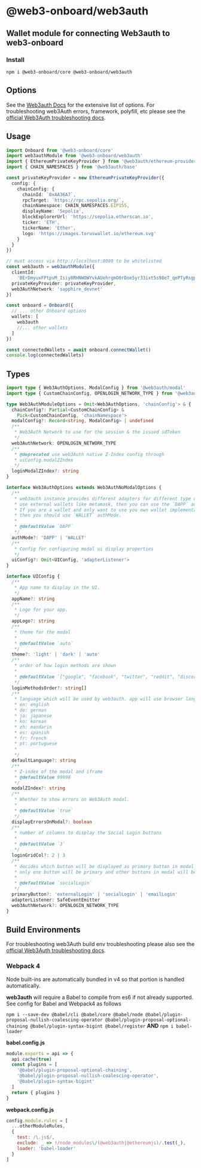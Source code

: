 # @web3-onboard/web3auth

## Wallet module for connecting Web3auth to web3-onboard

### Install

`npm i @web3-onboard/core @web3-onboard/web3auth`

## Options

See the [Web3auth Docs](https://docs.web3auth.io/api-reference/web/plugnplay) for the extensive list of options.
For troubleshooting web3Auth errors, framework, polyfill, etc please see the [official Web3Auth troubleshooting docs](https://web3auth.io/docs/troubleshooting/webpack-issues).

## Usage

```typescript
import Onboard from '@web3-onboard/core'
import web3authModule from '@web3-onboard/web3auth'
import { EthereumPrivateKeyProvider } from '@web3auth/ethereum-provider'
import { CHAIN_NAMESPACES } from '@web3auth/base'

const privateKeyProvider = new EthereumPrivateKeyProvider({
  config: {
    chainConfig: {
      chainId: `0xAA36A7`,
      rpcTarget: `https://rpc.sepolia.org/`,
      chainNamespace: CHAIN_NAMESPACES.EIP155,
      displayName: 'Sepolia',
      blockExplorerUrl: 'https://sepolia.etherscan.io',
      ticker: 'ETH',
      tickerName: 'Ether',
      logo: 'https://images.toruswallet.io/ethereum.svg'
    }
  }
})

// must access via http://localhost:8080 to be whitelisted
const web3auth = web3authModule({
  clientId:
    'BErDmyuxFPtpvM_Isiy8RHNWOWYvkAUehrgmO0rDoe5yr33ixt5s98eT_qePTyRsgpN7SVQwrEUMx7gON0jBDQI',
  privateKeyProvider: privateKeyProvider,
  web3AuthNetwork: 'sapphire_devnet'
})

const onboard = Onboard({
  // ... other Onboard options
  wallets: [
    web3auth
    //... other wallets
  ]
})

const connectedWallets = await onboard.connectWallet()
console.log(connectedWallets)
```

## Types

```typescript
import type { Web3AuthOptions, ModalConfig } from '@web3auth/modal'
import type { CustomChainConfig, OPENLOGIN_NETWORK_TYPE } from '@web3auth/base'

type Web3AuthModuleOptions = Omit<Web3AuthOptions, 'chainConfig'> & {
  chainConfig?: Partial<CustomChainConfig> &
    Pick<CustomChainConfig, 'chainNamespace'>
  modalConfig?: Record<string, ModalConfig> | undefined
  /**
   * Web3Auth Network to use for the session & the issued idToken
   */
  web3AuthNetwork: OPENLOGIN_NETWORK_TYPE
  /**
   * @deprecated use web3Auth native Z-Index config through
   * uiConfig.modalZIndex
   */
  loginModalZIndex?: string
}

interface Web3AuthOptions extends Web3AuthNoModalOptions {
  /**
   * web3auth instance provides different adapters for different type of usages. If you are a dapp and want to
   * use external wallets like metamask, then you can use the `DAPP` authMode.
   * If you are a wallet and only want to use you own wallet implementations along with openlogin,
   * then you should use `WALLET` authMode.
   *
   * @defaultValue `DAPP`
   */
  authMode?: 'DAPP' | 'WALLET'
  /**
   * Config for configuring modal ui display properties
   */
  uiConfig?: Omit<UIConfig, 'adapterListener'>
}

interface UIConfig {
  /**
   * App name to display in the UI.
   */
  appName?: string
  /**
   * Logo for your app.
   */
  appLogo?: string
  /**
   * theme for the modal
   *
   * @defaultValue `auto`
   */
  theme?: 'light' | 'dark' | 'auto'
  /**
   * order of how login methods are shown
   *
   * @defaultValue `["google", "facebook", "twitter", "reddit", "discord", "twitch", "apple", "line", "github", "kakao", "linkedin", "weibo", "wechat", "email_passwordless"]`
   */
  loginMethodsOrder?: string[]
  /**
   * language which will be used by web3auth. app will use browser language if not specified. if language is not supported it will use "en"
   * en: english
   * de: german
   * ja: japanese
   * ko: korean
   * zh: mandarin
   * es: spanish
   * fr: french
   * pt: portuguese
   *
   */
  defaultLanguage?: string
  /**
   * Z-index of the modal and iframe
   * @defaultValue 99998
   */
  modalZIndex?: string
  /**
   * Whether to show errors on Web3Auth modal.
   *
   * @defaultValue `true`
   */
  displayErrorsOnModal?: boolean
  /**
   * number of columns to display the Social Login buttons
   *
   * @defaultValue `3`
   */
  loginGridCol?: 2 | 3
  /**
   * decides which button will be displayed as primary button in modal
   * only one button will be primary and other buttons in modal will be secondary
   *
   * @defaultValue `socialLogin`
   */
  primaryButton?: 'externalLogin' | 'socialLogin' | 'emailLogin'
  adapterListener: SafeEventEmitter
  web3AuthNetwork?: OPENLOGIN_NETWORK_TYPE
}
```

## Build Environments

For troubleshooting web3Auth build env troubleshooting please also see the [official Web3Auth troubleshooting docs](https://web3auth.io/docs/troubleshooting/webpack-issues).

### Webpack 4

Node built-ins are automatically bundled in v4 so that portion is handled automatically.

**web3auth** will require a Babel to compile from es6 if not already supported. See config for Babel and Webpack4 as follows

`npm i --save-dev @babel/cli @babel/core @babel/node @babel/plugin-proposal-nullish-coalescing-operator @babel/plugin-proposal-optional-chaining @babel/plugin-syntax-bigint @babel/register`
**AND**
`npm i babel-loader`

**babel.config.js**

```javascript
module.exports = api => {
  api.cache(true)
  const plugins = [
    '@babel/plugin-proposal-optional-chaining',
    '@babel/plugin-proposal-nullish-coalescing-operator',
    '@babel/plugin-syntax-bigint'
  ]
  return { plugins }
}
```

**webpack.config.js**

```javascript
config.module.rules = [
  ...otherModuleRules,
  {
    test: /\.js$/,
    exclude: _ => !/node_modules\/(@web3auth|@ethereumjs)/.test(_),
    loader: 'babel-loader'
  }
]
```
